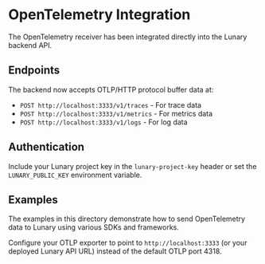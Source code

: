 # OpenTelemetry Integration

The OpenTelemetry receiver has been integrated directly into the Lunary backend API.

## Endpoints

The backend now accepts OTLP/HTTP protocol buffer data at:

- `POST http://localhost:3333/v1/traces` - For trace data
- `POST http://localhost:3333/v1/metrics` - For metrics data
- `POST http://localhost:3333/v1/logs` - For log data

## Authentication

Include your Lunary project key in the `lunary-project-key` header or set the `LUNARY_PUBLIC_KEY` environment variable.

## Examples

The examples in this directory demonstrate how to send OpenTelemetry data to Lunary using various SDKs and frameworks.

Configure your OTLP exporter to point to `http://localhost:3333` (or your deployed Lunary API URL) instead of the default OTLP port 4318.